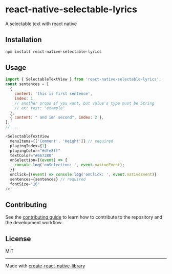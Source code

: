 # react-native-selectable-lyrics

A selectable text with react native

## Installation

```sh
npm install react-native-selectable-lyrics
```

## Usage

```js
import { SelectableTextView } from 'react-native-selectable-lyrics';
const sentences = [
  {
    content: 'this is first sentence',
    index: 1,
    // another props if you want, but value's type must be String
    // ex: text: "example"
  },
  { content: " and im' second", index: 2 },
];
// ...

<SelectableTextView
  menuItems={['Comment', 'Height']} // required
  playingIndex={1}
  playingColor="#dfe8ff"
  textColor="#667280"
  onSelection={(event) => {
    console.log('onSelection: ', event.nativeEvent);
  }}
  onClick={(event) => console.log('onClick: ', event.nativeEvent)}
  sentences={sentences} // required
  fontSize="16"
/>;
```

## Contributing

See the [contributing guide](CONTRIBUTING.md) to learn how to contribute to the repository and the development workflow.

## License

MIT

---

Made with [create-react-native-library](https://github.com/callstack/react-native-builder-bob)
